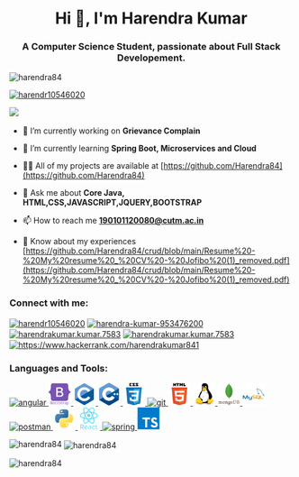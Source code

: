 <h1 align="center">Hi 👋, I'm Harendra Kumar</h1>
<h3 align="center">A Computer Science Student, passionate about Full Stack Developement.</h3>

<p align="left"> <img src="https://komarev.com/ghpvc/?username=harendra84&label=Profile%20views&color=0e75b6&style=flat" alt="harendra84" /> </p>

<p align="left"> <a href="https://twitter.com/harendr10546020" target="blank"><img src="https://img.shields.io/twitter/follow/harendr10546020?logo=twitter&style=for-the-badge" alt="harendr10546020" /></a> </p>

<p align="left"> <img src="https://simpli-web.app.link/e/zt06UWDs8rb/></p>
<p><a href="https://simpli-web.app.link/e/zt06UWDs8rb></a></p>

- 🔭 I’m currently working on **Grievance Complain**

- 🌱 I’m currently learning **Spring Boot, Microservices and Cloud**

- 👨‍💻 All of my projects are available at [https://github.com/Harendra84](https://github.com/Harendra84)

- 💬 Ask me about **Core Java, HTML,CSS,JAVASCRIPT,JQUERY,BOOTSTRAP**

- 📫 How to reach me **190101120080@cutm.ac.in**

- 📄 Know about my experiences [https://github.com/Harendra84/crud/blob/main/Resume%20-%20My%20resume%20_%20CV%20-%20Jofibo%20(1)_removed.pdf](https://github.com/Harendra84/crud/blob/main/Resume%20-%20My%20resume%20_%20CV%20-%20Jofibo%20(1)_removed.pdf)

<h3 align="left">Connect with me:</h3>
<p align="left">
<a href="https://twitter.com/harendr10546020" target="blank"><img align="center" src="https://raw.githubusercontent.com/rahuldkjain/github-profile-readme-generator/master/src/images/icons/Social/twitter.svg" alt="harendr10546020" height="30" width="40" /></a>
<a href="https://linkedin.com/in/harendra-kumar-953476200" target="blank"><img align="center" src="https://raw.githubusercontent.com/rahuldkjain/github-profile-readme-generator/master/src/images/icons/Social/linked-in-alt.svg" alt="harendra-kumar-953476200" height="30" width="40" /></a>
<a href="https://fb.com/harendrakumar.kumar.7583" target="blank"><img align="center" src="https://raw.githubusercontent.com/rahuldkjain/github-profile-readme-generator/master/src/images/icons/Social/facebook.svg" alt="harendrakumar.kumar.7583" height="30" width="40" /></a>
<a href="https://instagram.com/harendrakumar.kumar.7583" target="blank"><img align="center" src="https://raw.githubusercontent.com/rahuldkjain/github-profile-readme-generator/master/src/images/icons/Social/instagram.svg" alt="harendrakumar.kumar.7583" height="30" width="40" /></a>
<a href="https://www.hackerrank.com/https://www.hackerrank.com/harendrakumar841" target="blank"><img align="center" src="https://raw.githubusercontent.com/rahuldkjain/github-profile-readme-generator/master/src/images/icons/Social/hackerrank.svg" alt="https://www.hackerrank.com/harendrakumar841" height="30" width="40" /></a>
</p>

<h3 align="left">Languages and Tools:</h3>
<p align="left"> <a href="https://angular.io" target="_blank" rel="noreferrer"> <img src="https://angular.io/assets/images/logos/angular/angular.svg" alt="angular" width="40" height="40"/> </a> <a href="https://getbootstrap.com" target="_blank" rel="noreferrer"> <img src="https://raw.githubusercontent.com/devicons/devicon/master/icons/bootstrap/bootstrap-plain-wordmark.svg" alt="bootstrap" width="40" height="40"/> </a> <a href="https://www.cprogramming.com/" target="_blank" rel="noreferrer"> <img src="https://raw.githubusercontent.com/devicons/devicon/master/icons/c/c-original.svg" alt="c" width="40" height="40"/> </a> <a href="https://www.w3schools.com/cpp/" target="_blank" rel="noreferrer"> <img src="https://raw.githubusercontent.com/devicons/devicon/master/icons/cplusplus/cplusplus-original.svg" alt="cplusplus" width="40" height="40"/> </a> <a href="https://www.w3schools.com/css/" target="_blank" rel="noreferrer"> <img src="https://raw.githubusercontent.com/devicons/devicon/master/icons/css3/css3-original-wordmark.svg" alt="css3" width="40" height="40"/> </a> <a href="https://git-scm.com/" target="_blank" rel="noreferrer"> <img src="https://www.vectorlogo.zone/logos/git-scm/git-scm-icon.svg" alt="git" width="40" height="40"/> </a> <a href="https://www.w3.org/html/" target="_blank" rel="noreferrer"> <img src="https://raw.githubusercontent.com/devicons/devicon/master/icons/html5/html5-original-wordmark.svg" alt="html5" width="40" height="40"/> </a> <a href="https://www.linux.org/" target="_blank" rel="noreferrer"> <img src="https://raw.githubusercontent.com/devicons/devicon/master/icons/linux/linux-original.svg" alt="linux" width="40" height="40"/> </a> <a href="https://www.mongodb.com/" target="_blank" rel="noreferrer"> <img src="https://raw.githubusercontent.com/devicons/devicon/master/icons/mongodb/mongodb-original-wordmark.svg" alt="mongodb" width="40" height="40"/> </a> <a href="https://www.mysql.com/" target="_blank" rel="noreferrer"> <img src="https://raw.githubusercontent.com/devicons/devicon/master/icons/mysql/mysql-original-wordmark.svg" alt="mysql" width="40" height="40"/> </a> <a href="https://postman.com" target="_blank" rel="noreferrer"> <img src="https://www.vectorlogo.zone/logos/getpostman/getpostman-icon.svg" alt="postman" width="40" height="40"/> </a> <a href="https://www.python.org" target="_blank" rel="noreferrer"> <img src="https://raw.githubusercontent.com/devicons/devicon/master/icons/python/python-original.svg" alt="python" width="40" height="40"/> </a> <a href="https://reactjs.org/" target="_blank" rel="noreferrer"> <img src="https://raw.githubusercontent.com/devicons/devicon/master/icons/react/react-original-wordmark.svg" alt="react" width="40" height="40"/> </a> <a href="https://spring.io/" target="_blank" rel="noreferrer"> <img src="https://www.vectorlogo.zone/logos/springio/springio-icon.svg" alt="spring" width="40" height="40"/> </a> <a href="https://www.typescriptlang.org/" target="_blank" rel="noreferrer"> <img src="https://raw.githubusercontent.com/devicons/devicon/master/icons/typescript/typescript-original.svg" alt="typescript" width="40" height="40"/> </a> </p>

<p><img align="left" src="https://github-readme-stats.vercel.app/api/top-langs?username=harendra84&show_icons=true&locale=en&layout=compact" alt="harendra84" /></p>

<p>&nbsp;<img align="center" src="https://github-readme-stats.vercel.app/api?username=harendra84&show_icons=true&locale=en" alt="harendra84" /></p>

<p><img align="center" src="https://github-readme-streak-stats.herokuapp.com/?user=harendra84&" alt="harendra84" /></p>
